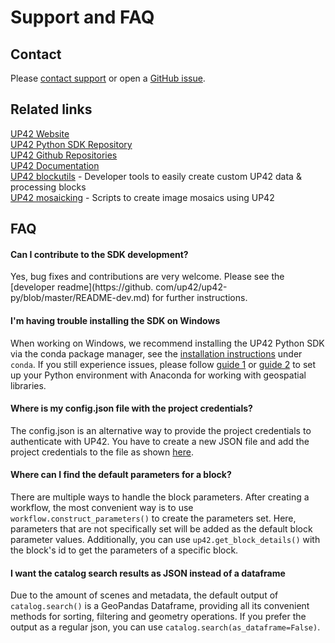 # Support and FAQ

## Contact

Please [contact support](https://up42.com/company/contact-support) or open a [GitHub issue](https://github.com/up42/up42-py/issues).

## Related links

[UP42 Website](https://up42.com)   
[UP42 Python SDK Repository](https://github.com/up42/up42-py)    
[UP42 Github Repositories](https://github.com/up42)  
[UP42 Documentation](https://docs.up42.com)  
[UP42 blockutils](https://blockutils.up42.com/) - Developer tools to easily create custom UP42 data & processing blocks   
[UP42 mosaicking](https://github.com/up42/mosaicking) - Scripts to create image mosaics using UP42   

## FAQ

#### Can I contribute to the SDK development?
Yes, bug fixes and contributions are very welcome. Please see the [developer readme](https://github.
com/up42/up42-py/blob/master/README-dev.md) for further instructions.

#### I'm having trouble installing the SDK on Windows
When working on Windows, we recommend installing the UP42 Python SDK via the conda package manager, see
the [installation instructions](installation.md) under `conda`. If you still experience issues,
please follow [guide 1](http://www.acgeospatial.co.uk/python-geospatial-workflows-prt1-anaconda/) or
[guide 2](https://chrieke.medium.com/howto-install-python-for-geospatial-applications-1dbc82433c05)
to set up your Python environment with Anaconda for working with geospatial libraries.

#### Where is my config.json file with the project credentials?
The config.json is an alternative way to provide the project credentials to authenticate with UP42.
You have to create a new JSON file and add the project credentials to the file as shown 
[here](authentication.md).

#### Where can I find the default parameters for a block?
There are multiple ways to handle the block parameters. After creating a workflow, the most convenient way is 
to use `workflow.construct_parameters()` to create the parameters set. Here, parameters that are not specifically 
set will be added as the default block parameter values. Additionally, you can use `up42.get_block_details()` with
the block's id to get the parameters of a specific block.

#### I want the catalog search results as JSON instead of a dataframe
Due to the amount of scenes and metadata, the default output of `catalog.search()` is a GeoPandas Dataframe,
providing all its convenient methods for sorting, filtering and geometry operations. If you prefer the output as a 
regular json, you can use `catalog.search(as_dataframe=False)`.









 